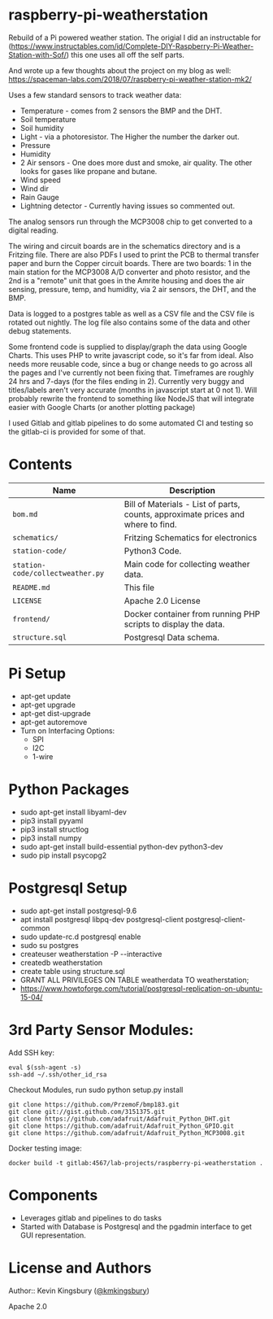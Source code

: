 # raspberry-pi-weatherstation

Rebuild of a Pi powered weather station. The origial I did an instructable for (https://www.instructables.com/id/Complete-DIY-Raspberry-Pi-Weather-Station-with-Sof/) this one uses all off the self parts.

And wrote up a few thoughts about the project on my blog as well: 
https://spaceman-labs.com/2018/07/raspberry-pi-weather-station-mk2/

Uses a few standard sensors to track weather data:
- Temperature - comes from 2 sensors the BMP and the DHT.
- Soil temperature
- Soil humidity
- Light - via a photoresistor. The Higher the number the darker out.
- Pressure
- Humidity
- 2 Air sensors - One does more dust and smoke, air quality. The other looks for gases like propane and butane.
- Wind speed
- Wind dir
- Rain Gauge
- Lightning detector - Currently having issues so commented out.

The analog sensors run through the MCP3008 chip to get converted to a digital reading.

The wiring and circuit boards are in the schematics directory and is a Fritzing file. There are also PDFs I used to print the PCB to thermal transfer paper and burn the Copper circuit boards. There are two boards: 1 in the main station for the MCP3008 A/D converter and photo resistor, and the 2nd is a "remote" unit that goes in the Amrite housing and does the air sensing, pressure, temp, and humidity, via 2 air sensors, the DHT, and the BMP.

Data is logged to a postgres table as well as a CSV file and the CSV file is rotated out nightly. The log file also contains some of the data and other debug statements.

Some frontend code is supplied to display/graph the data using Google Charts. This uses PHP to write javascript code, so it's far from ideal.
Also needs more reusable code, since a bug or change needs to go across all the pages and I've currently not been fixing that. Timeframes are roughly 24 hrs and 7-days (for the files ending in 2). Currently very buggy and titles/labels aren't very accurate (months in javascript start at 0 not 1). Will probably rewrite the frontend to something like NodeJS that will integrate easier with Google Charts (or another plotting package)

I used Gitlab and gitlab pipelines to do some automated CI and testing so the gitlab-ci is provided for some of that.


# Contents
Name | Description
-----|------------
`bom.md` | Bill of Materials - List of parts, counts, approximate prices and where to find.
`schematics/`| Fritzing Schematics for electronics
`station-code/`| Python3 Code.
`station-code/collectweather.py`| Main code for collecting weather data.
`README.md`|This file
`LICENSE`|Apache 2.0 License
`frontend/`| Docker container from running PHP scripts to display the data.
`structure.sql` | Postgresql Data schema.



# Pi Setup
- apt-get update
- apt-get upgrade
- apt-get dist-upgrade
- apt-get autoremove
- Turn on Interfacing Options:
    - SPI
    - I2C
    - 1-wire


# Python Packages
- sudo apt-get install libyaml-dev
- pip3 install pyyaml
- pip3 install structlog
- pip3 install numpy
- sudo apt-get install build-essential python-dev python3-dev
- sudo pip install psycopg2

# Postgresql Setup
- sudo apt-get install postgresql-9.6
- apt install postgresql libpq-dev postgresql-client postgresql-client-common
- sudo update-rc.d postgresql enable
- sudo su postgres
- createuser weatherstation -P --interactive
- createdb weatherstation
- create table using structure.sql
- GRANT ALL PRIVILEGES ON TABLE weatherdata TO weatherstation;
- https://www.howtoforge.com/tutorial/postgresql-replication-on-ubuntu-15-04/

# 3rd Party Sensor Modules:
Add SSH key:
```
eval $(ssh-agent -s)
ssh-add ~/.ssh/other_id_rsa
```
Checkout Modules, run sudo python setup.py install
```
git clone https://github.com/PrzemoF/bmp183.git
git clone git://gist.github.com/3151375.git
git clone https://github.com/adafruit/Adafruit_Python_DHT.git
git clone https://github.com/adafruit/Adafruit_Python_GPIO.git
git clone https://github.com/adafruit/Adafruit_Python_MCP3008.git
```

Docker testing image:
```
docker build -t gitlab:4567/lab-projects/raspberry-pi-weatherstation .
```

# Components
- Leverages gitlab and pipelines to do tasks
- Started with Database is Postgresql and the pgadmin interface to get GUI
representation.



# License and Authors

Author:: Kevin Kingsbury ([@kmkingsbury](https://twitter.com/kmkingsbury))

Apache 2.0

